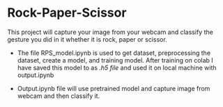 # Rock-Paper-Scissor

This project will capture your image from your webcam and classify the gesture you did in it whether it is rock, paper or scissor.

* The file RPS_model.ipynb is used to get dataset, preprocessing the dataset, create a model, and training model. After training on colab I have saved this model to as *.h5 file* and used it on local machine with output.ipynb

* Output.ipynb file will use pretrained model and capture image from webcam and then classify it.
